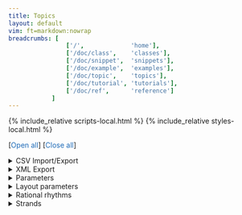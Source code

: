 ```yaml
---
title: Topics
layout: default
vim: ft=markdown:nowrap
breadcrumbs: [
                ['/',             'home'],
                ['/doc/class',    'classes'],
                ['/doc/snippet',  'snippets'],
                ['/doc/example',  'examples'],
                ['/doc/topic',    'topics'],
                ['/doc/tutorial', 'tutorials'],
                ['/doc/ref',      'reference']
            ]
---
```


{% include_relative scripts-local.html %}
{% include_relative styles-local.html %}

<p>
[<span style="cursor:pointer; color:#1e6bb8;" onclick="openAllDetails()">Open all</span>]
[<span style="cursor:pointer; color:#1e6bb8;" onclick="closeAllDetails()">Close all</span>]
</p>


<details class="topic-csv" markdown="1">
<summary> CSV Import/Export </summary>
{% include_relative csv.md %}
</details>

<details class="topic-xml" markdown="1">
<summary> XML Export </summary>
{% include_relative xml.md %}
</details>

<details class="topic-parameters" markdown="1">
<summary> Parameters </summary>
{% include_relative parameters.md %}
</details>

<details class="topic-layout" markdown="1">
<summary> Layout parameters </summary>
{% include_relative layout.md %}
</details>

<details class="topic-rhythms" markdown="1">
<summary> Rational rhythms </summary>
{% include_relative rhythms.md %}
</details>

<details class="topic-strands" markdown="1">
<summary> Strands </summary>
{% include_relative strand.md %}
</details>

